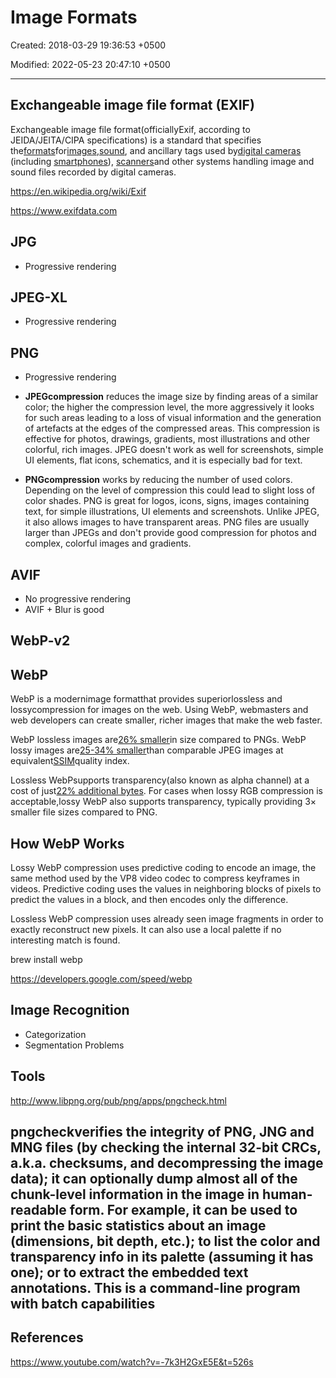 # Image Formats

Created: 2018-03-29 19:36:53 +0500

Modified: 2022-05-23 20:47:10 +0500

---

## Exchangeable image file format (EXIF)

Exchangeable image file format(officiallyExif, according to JEIDA/JEITA/CIPA specifications) is a standard that specifies the[formats](https://en.wikipedia.org/wiki/File_format)for[images](https://en.wikipedia.org/wiki/Image),[sound](https://en.wikipedia.org/wiki/Sound), and ancillary tags used by[digital cameras](https://en.wikipedia.org/wiki/Digital_camera) (including [smartphones](https://en.wikipedia.org/wiki/Smartphone)), [scanners](https://en.wikipedia.org/wiki/Image_scanner)and other systems handling image and sound files recorded by digital cameras.

<https://en.wikipedia.org/wiki/Exif>

<https://www.exifdata.com>

## JPG

- Progressive rendering

## JPEG-XL

- Progressive rendering

## PNG

- Progressive rendering

- **JPEGcompression** reduces the image size by finding areas of a similar color; the higher the compression level, the more aggressively it looks for such areas leading to a loss of visual information and the generation of artefacts at the edges of the compressed areas. This compression is effective for photos, drawings, gradients, most illustrations and other colorful, rich images. JPEG doesn't work as well for screenshots, simple UI elements, flat icons, schematics, and it is especially bad for text.
- **PNGcompression** works by reducing the number of used colors. Depending on the level of compression this could lead to slight loss of color shades. PNG is great for logos, icons, signs, images containing text, for simple illustrations, UI elements and screenshots. Unlike JPEG, it also allows images to have transparent areas. PNG files are usually larger than JPEGs and don't provide good compression for photos and complex, colorful images and gradients.

## AVIF

- No progressive rendering
- AVIF + Blur is good

## WebP-v2

## WebP

WebP is a modernimage formatthat provides superiorlossless and lossycompression for images on the web. Using WebP, webmasters and web developers can create smaller, richer images that make the web faster.

WebP lossless images are[26% smaller](https://developers.google.com/speed/webp/docs/webp_lossless_alpha_study#results)in size compared to PNGs. WebP lossy images are[25-34% smaller](https://developers.google.com/speed/webp/docs/webp_study)than comparable JPEG images at equivalent[SSIM](https://en.wikipedia.org/wiki/Structural_similarity)quality index.

Lossless WebPsupports transparency(also known as alpha channel) at a cost of just[22% additional bytes](https://developers.google.com/speed/webp/docs/webp_lossless_alpha_study#results). For cases when lossy RGB compression is acceptable,lossy WebP also supports transparency, typically providing 3× smaller file sizes compared to PNG.

## How WebP Works

Lossy WebP compression uses predictive coding to encode an image, the same method used by the VP8 video codec to compress keyframes in videos. Predictive coding uses the values in neighboring blocks of pixels to predict the values in a block, and then encodes only the difference.

Lossless WebP compression uses already seen image fragments in order to exactly reconstruct new pixels. It can also use a local palette if no interesting match is found.

brew install webp

<https://developers.google.com/speed/webp>

## Image Recognition

- Categorization
- Segmentation Problems

## Tools

<http://www.libpng.org/pub/png/apps/pngcheck.html>

## pngcheckverifies the integrity of PNG, JNG and MNG files (by checking the internal 32-bit CRCs, a.k.a. checksums, and decompressing the image data); it can optionally dump almost all of the chunk-level information in the image in human-readable form. For example, it can be used to print the basic statistics about an image (dimensions, bit depth, etc.); to list the color and transparency info in its palette (assuming it has one); or to extract the embedded text annotations. This is a command-line program with batch capabilities

## References

<https://www.youtube.com/watch?v=-7k3H2GxE5E&t=526s>

